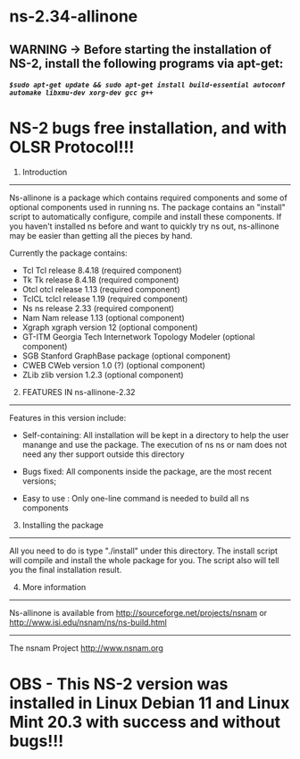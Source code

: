# ns-2.34-allinone
## WARNING -> Before starting the installation of NS-2, install the following programs via apt-get:
##### ```$sudo apt-get update && sudo apt-get install build-essential autoconf automake libxmu-dev xorg-dev gcc g++```

# NS-2 bugs free installation, and with OLSR Protocol!!!

1. Introduction
----------------

Ns-allinone is a package which contains required components and some of
optional components used in running ns. The package contains an
"install" script to automatically configure, compile and install these
components. If you haven't installed ns before and want to quickly try
ns out, ns-allinone may be easier than getting all the pieces by hand.
 
Currently the package contains:
  
- Tcl       Tcl release 8.4.18    (required component)
- Tk        Tk release 8.4.18     (required component)
- Otcl      otcl release 1.13    (required component)
- TclCL     tclcl release 1.19  (required component)
- Ns        ns release 2.33    (required component)
- Nam       Nam release 1.13       (optional component)
- Xgraph    xgraph version 12     (optional component)
- GT-ITM    Georgia Tech Internetwork
            Topology Modeler      (optional component)
- SGB       Stanford GraphBase
            package               (optional component)
- CWEB      CWeb version 1.0 (?)  (optional component)
- ZLib      zlib version 1.2.3    (optional component) 

2. FEATURES IN ns-allinone-2.32
-------------------------------

Features in this version include:
 
- Self-containing: All installation will be kept in a directory to help
		   the user manange and use the package. The execution of ns
		   ns or nam does not need any ther support outside
		   this directory

- Bugs fixed:      All components inside the package, are the most recent 
                   versions;

- Easy to use :    Only one-line command is needed to build all ns
		   components

3. Installing the package
--------------------------

All you need to do is type "./install" under this directory. The install
script will compile and install the whole package for you. The script also
will tell you the final installation result.


4. More information
--------------------

Ns-allinone is available from
<http://sourceforge.net/projects/nsnam>
or
<http://www.isi.edu/nsnam/ns/ns-build.html>

-----------------------------
The nsnam Project
http://www.nsnam.org

# OBS - This NS-2 version was installed in Linux Debian 11 and Linux Mint 20.3 with success and without bugs!!!
